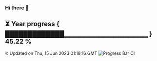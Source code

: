 ### Hi there 👋
⏳ Year progress { █████████████▁▁▁▁▁▁▁▁▁▁▁▁▁▁▁▁▁ } 45.22 %
---
⏰ Updated on Thu, 15 Jun 2023 01:18:16 GMT
![Progress Bar CI](https://github.com/liununu/liununu/workflows/Progress%20Bar%20CI/badge.svg)
